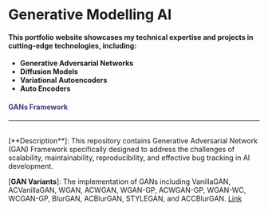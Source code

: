# Generative Modelling AI

#### This portfolio website showcases my technical expertise and projects in cutting-edge technologies, including:

- **Generative Adversarial Networks**
- **Diffusion Models**
- **Variational Autoencoders**
- **Auto Encoders**

####  <span style="color:#433878">GANs Framework</span>
------------------
<br>
[**Description**]: This repository contains Generative Adversarial Network (GAN) Framework specifically designed to address the challenges of scalability, maintainability, reproducibility, and effective bug tracking in AI development. 

[**GAN Variants**]: The implementation of GANs including VanillaGAN, ACVanillaGAN, WGAN, ACWGAN, WGAN-GP, ACWGAN-GP, WGAN-WC, WCGAN-GP, BlurGAN, ACBlurGAN, STYLEGAN, and ACCBlurGAN. 
[Link](https://github.com/Karthi-DStech/Generative-Adversarial-Networks-Framework)
